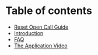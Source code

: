 # Table of contents

* [Reset Open Call Guide](README.md)
* [Introduction](introduction.md)
* [FAQ](faq.md)
* [The Application Video](video.md)

